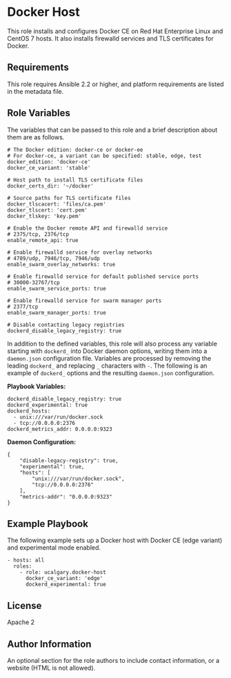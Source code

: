 # Docker Host

This role installs and configures Docker CE on Red Hat Enterprise Linux and CentOS 7 hosts. It also installs firewalld services and TLS certificates for Docker.

## Requirements

This role requires Ansible 2.2 or higher, and platform requirements are listed in the metadata file.

## Role Variables

The variables that can be passed to this role and a brief description about them are as follows.

    # The Docker edition: docker-ce or docker-ee
    # For docker-ce, a variant can be specified: stable, edge, test
    docker_edition: 'docker-ce'
    docker_ce_variant: 'stable'

    # Host path to install TLS certificate files
    docker_certs_dir: '~/docker'

    # Source paths for TLS certificate files
    docker_tlscacert: 'files/ca.pem'
    docker_tlscert: 'cert.pem'
    docker_tlskey: 'key.pem'

    # Enable the Docker remote API and firewalld service
    # 2375/tcp, 2376/tcp
    enable_remote_api: true

    # Enable firewalld service for overlay networks
    # 4789/udp, 7946/tcp, 7946/udp
    enable_swarm_overlay_networks: true

    # Enable firewalld service for default published service ports
    # 30000-32767/tcp
    enable_swarm_service_ports: true

    # Enable firewalld service for swarm manager ports
    # 2377/tcp
    enable_swarm_manager_ports: true

    # Disable contacting legacy registries
    dockerd_disable_legacy_registry: true

In addition to the defined variables, this role will also process any variable starting with `dockerd_` into Docker daemon options, writing them into a `daemon.json` configuration file. Variables are processed by removing the leading `dockerd_` and replacing `_` characters with `-`. The following is an example of `dockerd_` options and the resulting `daemon.json` configuration.

**Playbook Variables:**

    dockerd_disable_legacy_registry: true
    dockerd_experimental: true
    dockerd_hosts:
      - unix:///var/run/docker.sock
      - tcp://0.0.0.0:2376
    dockerd_metrics_addr: 0.0.0.0:9323

**Daemon Configuration:**

    {
        "disable-legacy-registry": true,
        "experimental": true,
        "hosts": [
            "unix:///var/run/docker.sock",
            "tcp://0.0.0.0:2376"
        ],
        "metrics-addr": "0.0.0.0:9323"
    }

## Example Playbook

The following example sets up a Docker host with Docker CE (edge variant) and experimental mode enabled.

    - hosts: all
      roles:
        - role: ucalgary.docker-host
          docker_ce_variant: 'edge'
          dockerd_experimental: true

## License

Apache 2

## Author Information

An optional section for the role authors to include contact information, or a website (HTML is not allowed).
